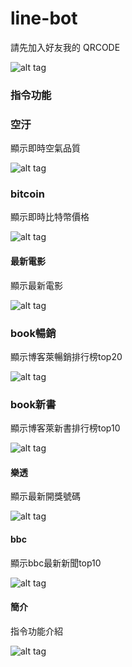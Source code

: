 # line-bot

請先加入好友我的 QRCODE

![alt tag](https://imgur.com/YJsx3M4.jpg)

### 指令功能

### 空汙
顯示即時空氣品質

![alt tag](https://imgur.com/xgSPHA5.jpg)

### bitcoin
顯示即時比特幣價格

![alt tag](https://imgur.com/ZZbhWlP.jpg)

#### 最新電影
顯示最新電影

![alt tag](https://imgur.com/ePYQ7j3.jpg)

### book暢銷
顯示博客萊暢銷排行榜top20

![alt tag](https://imgur.com/ebjtFeh.jpg)

### book新書
顯示博客萊新書排行榜top10

![alt tag](https://imgur.com/kGwHQ6U.jpg)

#### 樂透
顯示最新開獎號碼

![alt tag](https://imgur.com/39UF8XU.jpg)

#### bbc
顯示bbc最新新聞top10

![alt tag](https://imgur.com/vWrueqi.jpg)

#### 簡介
指令功能介紹

![alt tag](https://imgur.com/jbBUyj0.jpg)

